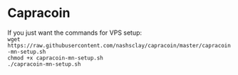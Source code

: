 # Capracoin
If you just want the commands for VPS setup:  
`wget https://raw.githubusercontent.com/nashsclay/capracoin/master/capracoin-mn-setup.sh`  
`chmod +x capracoin-mn-setup.sh`  
`./capracoin-mn-setup.sh`

